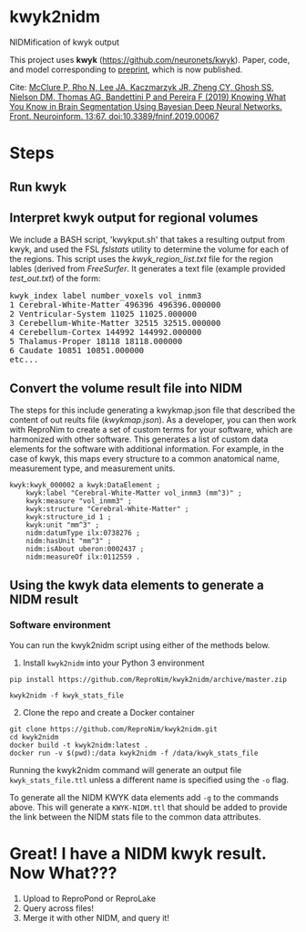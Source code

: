 # kwyk2nidm
NIDMification of kwyk output

This project uses **kwyk** (https://github.com/neuronets/kwyk).
Paper, code, and model corresponding to [preprint](https://arxiv.org/abs/1812.01719), which is now published.

Cite: [McClure P, Rho N, Lee JA, Kaczmarzyk JR, Zheng CY, Ghosh SS, Nielson DM, Thomas AG, Bandettini P and Pereira F (2019) Knowing What You Know in Brain Segmentation Using Bayesian Deep Neural Networks. Front. Neuroinform. 13:67. doi:10.3389/fninf.2019.00067](https://www.frontiersin.org/articles/10.3389/fninf.2019.00067/full)

# Steps
## Run kwyk

## Interpret kwyk output for regional volumes
We include a BASH script, 'kwykput.sh' that takes a resulting output from kwyk, and used the FSL *fslstats* utility to determine the volume for each of the regions. This script uses the *kwyk_region_list.txt* file for the region lables (derived from *FreeSurfer*. It generates a text file (example provided *test_out.txt*) of the form:

<pre>
kwyk_index label number_voxels vol_inmm3
1 Cerebral-White-Matter 496396 496396.000000 
2 Ventricular-System 11025 11025.000000 
3 Cerebellum-White-Matter 32515 32515.000000 
4 Cerebellum-Cortex 144992 144992.000000 
5 Thalamus-Proper 18118 18118.000000 
6 Caudate 10851 10851.000000 
etc...
</pre>

## Convert the volume result file into NIDM
The steps for this include generating a kwykmap.json file that described 
the content of out reults file (*kwykmap.json*). As a developer, you can 
then work with ReproNim to create a set of custom terms for your software,
which are harmonized with other software. This generates a list of custom
data elements for the software with additional information. For example,
in the case of kwyk, this maps every structure to a common anatomical name,
measurement type, and measurement units.

```
kwyk:kwyk_000002 a kwyk:DataElement ;
    kwyk:label "Cerebral-White-Matter vol_inmm3 (mm^3)" ;
    kwyk:measure "vol_inmm3" ;
    kwyk:structure "Cerebral-White-Matter" ;
    kwyk:structure_id 1 ;
    kwyk:unit "mm^3" ;
    nidm:datumType ilx:0738276 ;
    nidm:hasUnit "mm^3" ;
    nidm:isAbout uberon:0002437 ;
    nidm:measureOf ilx:0112559 .
```

## Using the kwyk data elements to generate a NIDM result

### Software environment

You can run the kwyk2nidm script using either of the methods below.

1. Install `kwyk2nidm` into your Python 3 environment

```
pip install https://github.com/ReproNim/kwyk2nidm/archive/master.zip

kwyk2nidm -f kwyk_stats_file
```

2. Clone the repo and create a Docker container

```
git clone https://github.com/ReproNim/kwyk2nidm.git
cd kwyk2nidm
docker build -t kwyk2nidm:latest .
docker run -v $(pwd):/data kwyk2nidm -f /data/kwyk_stats_file
```

Running the kwyk2nidm command will generate an output file 
`kwyk_stats_file.ttl` unless a different name is specified using the 
`-o` flag.

To generate all the NIDM KWYK data elements add `-g` to the commands above. 
This will generate a `KWYK-NIDM.ttl` that should be added to provide the 
link between the NIDM stats file to the common data attributes.
 
# Great!  I have a NIDM **kwyk** result.  Now What???

1. Upload to ReproPond or ReproLake
2. Query across files!
3. Merge it with other NIDM, and query it!
